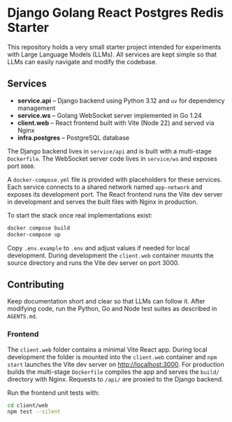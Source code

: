 # Django Golang React Postgres Redis Starter

This repository holds a very small starter project intended for experiments with Large Language Models (LLMs). All services are kept simple so that LLMs can easily navigate and modify the codebase.

## Services

- **service.api** – Django backend using Python 3.12 and `uv` for dependency management
- **service.ws** – Golang WebSocket server implemented in Go 1.24
- **client.web** – React frontend built with Vite (Node 22) and served via Nginx
- **infra.postgres** – PostgreSQL database

The Django backend lives in `service/api` and is built with a multi-stage `Dockerfile`.
The WebSocket server code lives in `service/ws` and exposes port `8080`.

A `docker-compose.yml` file is provided with placeholders for these services. Each service connects to a shared network named `app-network` and exposes its development port. The React frontend runs the Vite dev server in development and serves the built files with Nginx in production.

To start the stack once real implementations exist:

```bash
docker compose build
docker-compose up
```

Copy `.env.example` to `.env` and adjust values if needed for local development.
During development the `client.web` container mounts the source directory and runs the Vite dev server on port 3000.

## Contributing

Keep documentation short and clear so that LLMs can follow it. After modifying code, run the Python, Go and Node test suites as described in `AGENTS.md`.

### Frontend

The `client.web` folder contains a minimal Vite React app. During local
development the folder is mounted into the `client.web` container and `npm start`
launches the Vite dev server on <http://localhost:3000>. For production builds
the multi-stage `Dockerfile` compiles the app and serves the `build/` directory
with Nginx. Requests to `/api/` are proxied to the Django backend.

Run the frontend unit tests with:

```bash
cd client/web
npm test --silent
```

